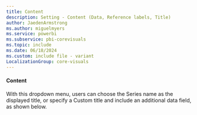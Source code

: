 ```yaml
---
title: Content
description: Setting - Content (Data, Reference labels, Title)
author: JaedenArmstrong
ms.author: miguelmyers
ms.service: powerbi
ms.subservice: pbi-corevisuals
ms.topic: include
ms.date: 06/18/2024
ms.custom: include file - variant
LocalizationGroup: core-visuals
---
```

#### Content

With this dropdown menu, users can choose the Series name as the displayed title, or specify a Custom title and include an additional data field, as shown below.
